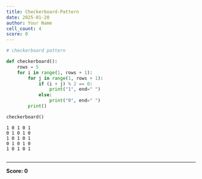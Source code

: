 ```yaml
---
title: Checkerboard-Pattern
date: 2025-01-20
author: Your Name
cell_count: 4
score: 0
---
```


```python
# checkerboard pattern
```


```python
def checkerboard():
    rows = 5
    for i in range(1, rows + 1):
        for j in range(1, rows + 1):
            if (i + j) % 2 == 0:
                print("1", end=" ")
            else:
                print("0", end=" ")
        print()
```


```python
checkerboard()
```

    1 0 1 0 1 
    0 1 0 1 0 
    1 0 1 0 1 
    0 1 0 1 0 
    1 0 1 0 1 



```python

```


---
**Score: 0**
